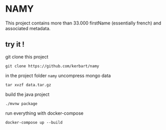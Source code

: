 # NAMY

This project contains more than 33.000 firstName (essentially french) and associated metadata.

## try it !
git clone this project
```$bash
git clone https://github.com/kerbart/namy
```

in the project folder `namy` uncompress mongo data

```$bash
tar xvzf data.tar.gz
```

build the java project

```$bash
./mvnw package
```

run everything with docker-compose

```$bash
docker-compose up --build
```